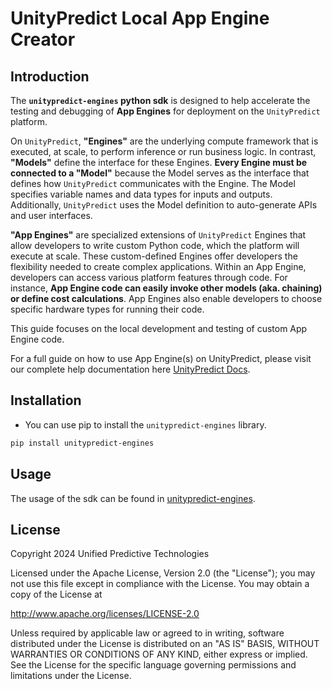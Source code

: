 # UnityPredict Local App Engine Creator

## Introduction

The **`unitypredict-engines` python sdk** is designed to help accelerate the testing and debugging of **App Engines** for deployment on the `UnityPredict` platform.

On `UnityPredict`, **"Engines"** are the underlying compute framework that is executed, at scale, to perform inference or run business logic. In contrast, **"Models"** define the interface for these Engines. **Every Engine must be connected to a "Model"** because the Model serves as the interface that defines how `UnityPredict` communicates with the Engine. The Model specifies variable names and data types for inputs and outputs. Additionally, `UnityPredict` uses the Model definition to auto-generate APIs and user interfaces.

**"App Engines"** are specialized extensions of `UnityPredict` Engines that allow developers to write custom Python code, which the platform will execute at scale. These custom-defined Engines offer developers the flexibility needed to create complex applications. Within an App Engine, developers can access various platform features through code. For instance, **App Engine code can easily invoke other models (aka. chaining) or define cost calculations**. App Engines also enable developers to choose specific hardware types for running their code.

This guide focuses on the local development and testing of custom App Engine code.

For a full guide on how to use App Engine(s) on UnityPredict, please visit our complete help documentation here [UnityPredict Docs](https://docs.unitypredict.com/).

## Installation
* You can use pip to install the ```unitypredict-engines``` library.
```bash
pip install unitypredict-engines
```

## Usage

The usage of the sdk can be found in [unitypredict-engines](https://docs.unitypredict.com/unitypredict-console#app-engine-creation-and-testing-using-the-unitypredict-engines-python-sdk).




## License
Copyright 2024 Unified Predictive Technologies

Licensed under the Apache License, Version 2.0 (the "License");
you may not use this file except in compliance with the License.
You may obtain a copy of the License at

   http://www.apache.org/licenses/LICENSE-2.0

Unless required by applicable law or agreed to in writing, software
distributed under the License is distributed on an "AS IS" BASIS,
WITHOUT WARRANTIES OR CONDITIONS OF ANY KIND, either express or implied.
See the License for the specific language governing permissions and
limitations under the License.